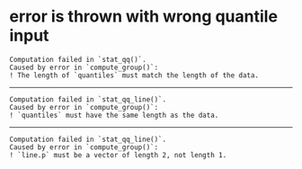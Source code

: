 # error is thrown with wrong quantile input

    Computation failed in `stat_qq()`.
    Caused by error in `compute_group()`:
    ! The length of `quantiles` must match the length of the data.

---

    Computation failed in `stat_qq_line()`.
    Caused by error in `compute_group()`:
    ! `quantiles` must have the same length as the data.

---

    Computation failed in `stat_qq_line()`.
    Caused by error in `compute_group()`:
    ! `line.p` must be a vector of length 2, not length 1.

